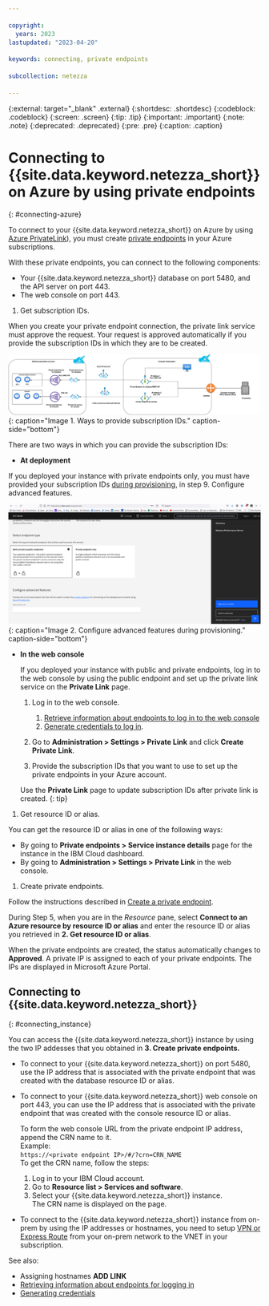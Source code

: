 ```yaml
---

copyright:
  years: 2023
lastupdated: "2023-04-20"

keywords: connecting, private endpoints

subcollection: netezza

---
```

{:external: target="_blank" .external}
{:shortdesc: .shortdesc}
{:codeblock: .codeblock}
{:screen: .screen}
{:tip: .tip}
{:important: .important}
{:note: .note}
{:deprecated: .deprecated}
{:pre: .pre}
{:caption: .caption}

# Connecting to {{site.data.keyword.netezza_short}} on Azure by using private endpoints
{: #connecting-azure}

To connect to your {{site.data.keyword.netezza_short}} on Azure by using [Azure PrivateLink](https://learn.microsoft.com/en-us/azure/private-link/private-link-service-overview)), you must create [private endpoints](https://learn.microsoft.com/en-us/azure/private-link/private-endpoint-overview) in your Azure subscriptions.

With these private endpoints, you can connect to the following components:

- Your {{site.data.keyword.netezza_short}} database on port 5480, and the API server on port 443.
- The web console on port 443.

1. Get subscription IDs.

When you create your private endpoint connection, the private link service must approve the request. Your request is approved automatically if you provide the subscription IDs in which they are to be created.

![Providing subscription IDs](../images/conn_wc_d.png){: caption="Image 1. Ways to provide subscription IDs." caption-side="bottom"}

There are two ways in which you can provide the subscription IDs:  

- **At deployment**  

If you deployed your instance with private endpoints only, you must have provided your subscription IDs [during provisioning](/docs/netezza?topic=netezza-getstarted), in step 9. Configure advanced features.  

![Connecting to {{site.data.keyword.netezza_short}}](../images/connecting2.png){: caption="Image 2. Configure advanced features during provisioning." caption-side="bottom"}

- **In the web console**

   If you deployed your instance with public and private endpoints, log in to the web console by using the public endpoint and set up the private link service on the **Private Link** page.  

   1. Log in to the web console.  

      1. [Retrieve information about endpoints to log in to the web console](/docs/netezza?topic=netezza-next-endpoints)
      1. [Generate credentials to log in](/docs/netezza?topic=netezza-generate-credentials).

   1. Go to **Administration > Settings > Private Link** and click **Create Private Link**.
   1. Provide the subscription IDs that you want to use to set up the private endpoints in your Azure account.  

   Use the **Private Link** page to update subscription IDs after private link is created.
   {: tip}

1. Get resource ID or alias.

You can get the resource ID or alias in one of the following ways:

- By going to **Private endpoints > Service instance details** page for the instance in the IBM Cloud dashboard.
- By going to **Administration > Settings > Private Link** in the web console.

1. Create private endpoints.

Follow the instructions described in [Create a private endpoint](https://learn.microsoft.com/en-us/azure/private-link/create-private-endpoint-portal?tabs=dynamic-ip#create-a-private-endpoint).  

During Step 5, when you are in the _Resource_ pane, select **Connect to an Azure resource by resource ID or alias** and enter the resource ID or alias you retrieved in **2. Get resource ID or alias**.

When the private endpoints are created, the status automatically changes to **Approved**. A private IP is assigned to each of your private endpoints. The IPs are displayed in Microsoft Azure Portal.

## Connecting to {{site.data.keyword.netezza_short}}
{: #connecting_instance}

You can access the {{site.data.keyword.netezza_short}} instance by using the two IP addesses that you obtained in **3. Create private endpoints.**

- To connect to your {{site.data.keyword.netezza_short}} on port 5480, use the IP address that is associated with the private endpoint that was created with the database resource ID or alias.

- To connect to your {{site.data.keyword.netezza_short}} web console on port 443, you can use the IP address that is associated with the private endpoint that was created with the console resource ID or alias.  

   To form the web console URL from the private endpoint IP address, append the CRN name to it.  
   Example:  
   `https://<private endpoint IP>/#/?crn=CRN_NAME`  
   To get the CRN name, follow the steps:

   1. Log in to your IBM Cloud account.
   1. Go to **Resource list > Services and software**.
   1. Select your {{site.data.keyword.netezza_short}} instance.  
      The CRN name is displayed on the page.

- To connect to the {{site.data.keyword.netezza_short}} instance from on-prem by using the IP addresses or hostnames, you need to setup [VPN or Express Route](https://learn.microsoft.com/en-us/azure/architecture/reference-architectures/hybrid-networking/) from your on-prem network to the VNET in your subscription.

See also:
- Assigning hostnames **ADD LINK**
- [Retrieving information about endpoints for logging in](/docs/netezza?topic=netezza-next-endpoints)
- [Generating credentials](/docs/netezza?topic=netezza-generate-credentials)